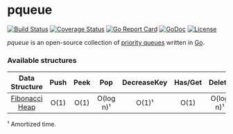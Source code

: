 # pqueue

[![Build Status](https://drone.io/github.com/Quentin-M/pqueue/status.png)](https://drone.io/github.com/Quentin-M/pqueue/latest)
[![Coverage Status](https://coveralls.io/repos/github/Quentin-M/pqueue/badge.svg?branch=master)](https://coveralls.io/github/Quentin-M/pqueue?branch=master)
[![Go Report Card](https://goreportcard.com/badge/github.com/Quentin-M/pqueue)](https://goreportcard.com/report/github.com/Quentin-M/pqueue)
[![GoDoc](https://godoc.org/github.com/Quentin-M/pqueue?status.svg)](https://godoc.org/github.com/Quentin-M/pqueue)
[![License](https://img.shields.io/badge/license-Apache%202.0-blue.svg)](https://www.apache.org/licenses/LICENSE-2.0)

*pqueue* is an open-source collection of [priority queues] written in [Go].

[priority queues]: https://www.wikiwand.com/en/Priority_queue
[Go]: https://golang.org/

### Available structures

| Data Structure   | Push | Peek | Pop       | DecreaseKey | Has/Get | Delete    | Length | Clear |
| :------------:   | :--: | :--: | :-------: | :---------: | :-----: | :-------: | :----: | :---: |
| [Fibonacci Heap] | O(1) | O(1) | O(log n)¹ | O(1)¹       | O(1)    | O(log n)¹ | O(1)   | O(1)  |
¹ Amortized time.

[Fibonacci Heap]: https://www.wikiwand.com/en/Fibonacci_heap
